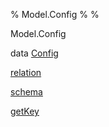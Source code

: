 % Model.Config
% 
% 

Model.Config

data [Config](Model-Config.html#t:Config)

[relation](Model-Config.html#v:relation)

[schema](Model-Config.html#v:schema)

[getKey](Model-Config.html#v:getKey)
